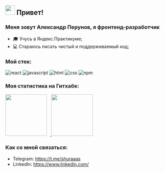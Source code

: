 <h2><img src="https://emojis.slackmojis.com/emojis/images/1531849430/4246/blob-sunglasses.gif?1531849430" width="30"/> Привет!</h2>

### Меня зовут Александр Перунов, я фронтенд-разработчик

- 🎓 Учусь в Яндекс.Практикуме;
- 💻 Стараюсь писать чистый и поддерживаемый код;

### Мой стек:
![react](https://img.shields.io/badge/-react-444?style=for-the-badge&logo=react)
![javascript](https://img.shields.io/badge/-javascript-444?style=for-the-badge&logo=javascript)
![html](https://img.shields.io/badge/-html-444?style=for-the-badge&logo=html5)
![css](https://img.shields.io/badge/-css-444?style=for-the-badge&logo=css3)
![npm](https://img.shields.io/badge/-npm-444?style=for-the-badge&logo=npm)

### Моя статистика на Гитхабе:
<div>
  <a href="https://github-readme-stats.vercel.app/api?username=shuraaas&show_icons=true">
    <img height="130" style="margin-right: 10px" src="https://github-readme-stats.vercel.app/api?username=shuraaas&hide=contribs&show_icons=true&theme=transparent" />
  </a>
  <a href="https://github-readme-stats.vercel.app/api/top-langs/?username=shuraaas&layout=compact">
    <img height="130" src="https://github-readme-stats.vercel.app/api/top-langs/?username=shuraaas&layout=compact&theme=transparent" />
  </a>
</div>

### Как со мной связаться:
- Telegram: https://t.me/shuraaas
- LinkedIn: https://www.linkedin.com/